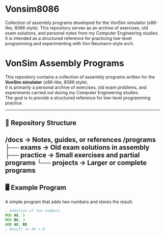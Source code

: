 # Vonsim8086
Collection of assembly programs developed for the VonSim simulator (x86-like, 8086 style).   This repository serves as an archive of exercises, old exam solutions, and personal notes from my Computer Engineering studies.   It is intended as a structured reference for practicing low-level programming and experimenting with Von Neumann–style arch.

# VonSim Assembly Programs

This repository contains a collection of assembly programs written for the **VonSim simulator** (x86-like, 8086 style).  
It is primarily a personal archive of exercises, old exam problems, and experiments carried out during my Computer Engineering studies.  
The goal is to provide a structured reference for low-level programming practice.

---

## 📂 Repository Structure

/docs → Notes, guides, or references
/programs
├── exams → Old exam solutions in assembly
├── practice → Small exercises and partial programs
└── projects → Larger or complete programs
---

## 🖥️ Example Program

A simple program that adds two numbers and stores the result:

```asm
; Addition of two numbers
MOV AX, 5
MOV BX, 3
ADD AX, BX
; Result in AX = 8
